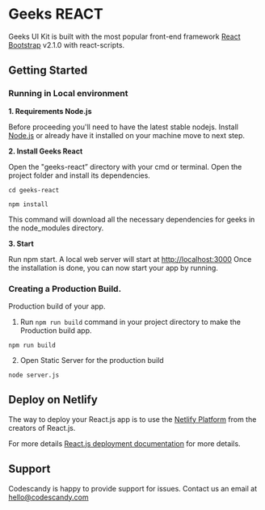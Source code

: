 # Geeks REACT

Geeks UI Kit is built with the most popular front-end framework [React Bootstrap](https://react-bootstrap.github.io/) v2.1.0 with react-scripts.

## Getting Started

### Running in Local environment
**1. Requirements Node.js**

Before proceeding you'll need to have the latest stable nodejs. Install [Node.js](https://nodejs.org/en/download/) or already have it installed on your machine move to next step.

**2. Install Geeks React**

Open the "geeks-react” directory with your cmd or terminal. Open the project folder and install its dependencies.

```
cd geeks-react 
```
```
npm install 
```
This command will download all the necessary dependencies for geeks in the node_modules directory.

**3. Start**

Run npm start. A local web server will start at [http://localhost:3000](http://localhost:3000) Once the installation is done, you can now start your app by running.


### Creating a Production Build.

Production build of your app.

1. Run `npm run build` command in your project directory to make the Production build app.
```
npm run build
```
2. Open Static Server for the production build
```
node server.js
```

## Deploy on Netlify

The way to deploy your React.js app is to use the [Netlify Platform](https://app.netlify.com/signup?_ga=2.83170390.1970152770.1642748530-286123562.1640778167) from the creators of React.js.

For more details [React.js deployment documentation](https://docs.netlify.com/site-deploys/overview/) for more details.

## Support

Codescandy is happy to provide support for issues. Contact us an email at hello@codescandy.com









